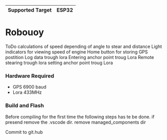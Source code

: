  Supported Target | ESP32 |
| ---------------- | ----- |

# Robouoy

ToDo
calculations of speed depending of angle to stear and distance
Light indicators for viewing speed of engine
Home button for storing GPS postition
Log data trough lora
Entering anchor point troug Lora
Remote stearing trough lora
setting anchor point troug Lora


### Hardware Required

* GPS 6900 baud
* Lora 433MHz

### Build and Flash

Before compiling for the first time the following steps has te be done.
if presend
remove the .vscode dir.
remove managed_components dir

Commit to git.hub
